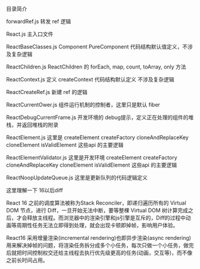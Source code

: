 目录简介

forwardRef.js              转发 ref 逻辑

React.js                   主入口文件

ReactBaseClasses.js        Component PureComponent 代码结构默认值定义，不涉及复杂逻辑

ReactChildren.js           ReactChildren 的 forEach, map, count, toArray, only 方法

ReactContext.js            定义  createContext 代码结构默认定义  不涉及复杂逻辑    

ReactCreateRef.js          新建 ref 的逻辑

ReactCurrentOwer.js        组件运行机制的控制者，这里只是默认 fiber

ReactDebugCurrentFrame.js  开发环境的 debug提示，定义正在处理的组件的堆栈，并返回堆栈的附录

ReactElement.js            这里是 createElement createFactory cloneAndReplaceKey cloneElement isValidElement 这些api 的主要逻辑

ReactElementValidator.js  这里是开发环境 createElement createFactory cloneAndReplaceKey cloneElement isValidElement 这些api 的主要逻辑

ReactNoopUpdateQueue.js   这里是更新队列的代码逻辑定义


这里理解一下 16以后diff 

React 16 之前的调度算法被称为Stack Reconciler，即递归遍历所有的 Virtual DOM 节点，进行 Diff，一旦开始无法中断，要等整棵 Virtual DOM 树计算完成之后，才会释放主线程。而浏览器中的渲染引擎和js引擎是互斥的，Diff的过程中动画等周期性任务无法立即得到处理，就会出现卡顿即掉帧，影响用户体验。

React16 采用增量渲染(incremental rendering)也即异步渲染(async rendering)用来解决掉帧的问题，将渲染任务拆分成多个小任务，每次只做一个小任务，做完后就把时间控制权交还给主线程去执行优先级更高的任务(动画，交互等)，而不像之前长时间占用。